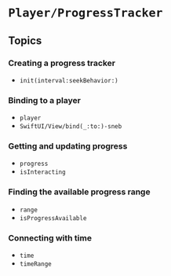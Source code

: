 # ``Player/ProgressTracker``

## Topics

### Creating a progress tracker

- ``init(interval:seekBehavior:)``

### Binding to a player

- ``player``
- ``SwiftUI/View/bind(_:to:)-sneb``

### Getting and updating progress

- ``progress``
- ``isInteracting``

### Finding the available progress range

- ``range``
- ``isProgressAvailable``

### Connecting with time

- ``time``
- ``timeRange``
